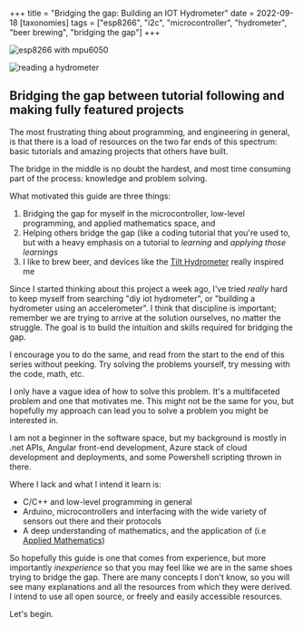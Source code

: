 +++ title = "Bridging the gap: Building an IOT Hydrometer" date = 2022-09-18 [taxonomies] tags = ["esp8266", "i2c", "microcontroller", "hydrometer", "beer brewing", "bridging the gap"] +++

![esp8266 with mpu6050](/images/building_a_hydrometer/project.webp)

![reading a hydrometer](/images/building_a_hydrometer/hydrometer.webp)

## Bridging the gap between tutorial following and making fully featured projects

The most frustrating thing about programming, and engineering in general, is that there is a load of resources on the two far ends of this spectrum: basic tutorials and amazing projects that others have built.

The bridge in the middle is no doubt the hardest, and most time consuming part of the process: knowledge and problem solving.

What motivated this guide are three things:

1. Bridging the gap for myself in the microcontroller, low-level programming, and applied mathematics space, and
2. Helping others bridge the gap (like a coding tutorial that you're used to, but with a heavy emphasis on a tutorial to *learning* and *applying those learnings*
3. I like to brew beer, and devices like the [Tilt Hydrometer](https://tilthydrometer.com/) really inspired me

Since I started thinking about this project a week ago, I've tried *really* hard to keep myself from searching "diy iot hydrometer", or "building a hydrometer using an accelerometer". I think that discipline is important; remember we are trying to arrive at the solution ourselves, no matter the struggle. The goal is to build the intuition and skills required for bridging the gap.

I encourage you to do the same, and read from the start to the end of this series without peeking. Try solving the problems yourself, try messing with the code, math, etc.

I only have a vague idea of how to solve this problem. It's a multifaceted problem and one that motivates me. 
This might not be the same for you, but hopefully my approach can lead you to solve a problem you might be interested in.

I am not a beginner in the software space, but my background is mostly in .net APIs, Angular front-end development, Azure stack of cloud development and deployments, and some Powershell scripting thrown in there.

Where I lack and what I intend it learn is:
- C/C++ and low-level programming in general
- Arduino, microcontrollers and interfacing with the wide variety of sensors out there and their protocols
- A deep understanding of mathematics, and the application of (i.e [Applied Mathematics](https://en.wikipedia.org/wiki/Applied_mathematics))

So hopefully this guide is one that comes from experience, but more importantly *inexperience* so that you may feel like we are in the same shoes trying to bridge the gap. There are many concepts I don't know, so you will see many explanations and all the resources from which they were derived. I intend to use all open source, or freely and easily accessible resources.

Let's begin.
